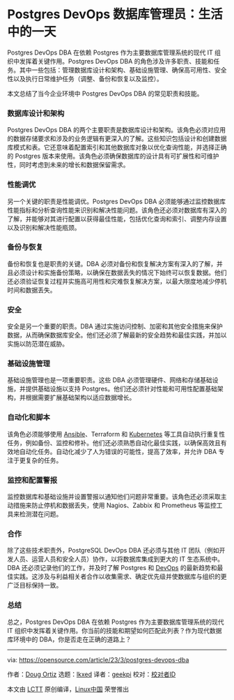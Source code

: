 [#]: subject: "Postgres DevOps database administrator: A day in the life"
[#]: via: "https://opensource.com/article/23/3/postgres-devops-dba"
[#]: author: "Doug Ortiz https://opensource.com/users/dougortiz"
[#]: collector: "lkxed"
[#]: translator: "geekpi"
[#]: reviewer: " "
[#]: publisher: " "
[#]: url: " "

Postgres DevOps 数据库管理员：生活中的一天
======

Postgres DevOps DBA 在依赖 Postgres 作为主要数据库管理系统的现代 IT 组织中发挥着关键作用。Postgres DevOps DBA 的角色涉及许多职责、技能和任务。其中一些包括：管理数据库设计和架构、基础设施管理、确保高可用性、安全性以及执行日常维护任务（调整、备份和恢复以及监控）。

本文总结了当今企业环境中 Postgres DevOps DBA 的常见职责和技能。

### 数据库设计和架构

Postgres DevOps DBA 的两个主要职责是数据库设计和架构。该角色必须对应用的数据存储要求和涉及的业务逻辑有更深入的了解。这些知识包括设计和创建数据库模式和表。它还意味着配置索引和其他数据库对象以优化查询性能，并选择正确的 Postgres 版本来使用。该角色必须确保数据库的设计具有可扩展性和可维护性，同时考虑到未来的增长和数据保留需求。

### 性能调优

另一个关键的职责是性能调优。Postgres DevOps DBA 必须能够通过监控数据库性能指标和分析查询性能来识别和解决性能问题。该角色还必须对数据库有深入的了解，并能够对其进行配置以获得最佳性能，包括优化查询和索引、调整内存设置以及识别和解决性能瓶颈。

### 备份与恢复

备份和恢复也是职责的关键。DBA 必须对备份和恢复解决方案有深入的了解，并且必须设计和实施备份策略，以确保在数据丢失的情况下始终可以恢复数据。他们还必须验证恢复过程并实施高可用性和灾难恢复解决方案，以最大限度地减少停机时间和数据丢失。

### 安全

安全是另一个重要的职责。DBA 通过实施访问控制、加密和其他安全措施来保护数据，从而确保数据库安全。他们还必须了解最新的安全趋势和最佳实践，并加以实施以防范潜在威胁。

### 基础设施管理

基础设施管理也是一项重要职责。这些 DBA 必须管理硬件、网络和存储基础设施，并提供基础设施以支持 Postgres。他们还必须针对性能和可用性配置基础架构，并根据需要扩展基础架构以适应数据增长。

### 自动化和脚本

该角色必须能够使用 [Ansible][2]、Terraform 和 [Kubernetes][3] 等工具自动执行重复性任务，例如备份、监控和修补。他们还必须熟悉自动化最佳实践，以确保高效且有效地自动化任务。自动化减少了人为错误的可能性，提高了效率，并允许 DBA 专注于更复杂的任务。

### 监控和配置警报

监控数据库和基础设施并设置警报以通知他们问题非常重要。该角色还必须采取主动措施来防止停机和数据丢失，使用 Nagios、Zabbix 和 Prometheus 等监控工具来检测潜在问题。

### 合作

除了这些技术职责外，PostgreSQL DevOps DBA 还必须与其他 IT 团队（例如开发人员、运营人员和安全人员）协作，以将数据库集成到更大的 IT 生态系统中。DBA 还必须记录他们的工作，并及时了解 Postgres 和 [DevOps][4] 的最新趋势和最佳实践。这涉及与利益相关者合作以收集需求、确定优先级并使数据库与组织的更广泛目标保持一致。

### 总结

总之，Postgres DevOps DBA 在依赖 Postgres 作为主要数据库管理系统的现代 IT 组织中发挥着关键作用。你当前的技能和期望如何匹配此列表？作为现代数据库环境中的 DBA，你是否走在正确的道路上？

--------------------------------------------------------------------------------

via: https://opensource.com/article/23/3/postgres-devops-dba

作者：[Doug Ortiz][a]
选题：[lkxed][b]
译者：[geekpi](https://github.com/geekpi)
校对：[校对者ID](https://github.com/校对者ID)

本文由 [LCTT](https://github.com/LCTT/TranslateProject) 原创编译，[Linux中国](https://linux.cn/) 荣誉推出

[a]: https://opensource.com/users/dougortiz
[b]: https://github.com/lkxed/
[2]: https://opensource.com/article/19/2/quickstart-guide-ansible
[3]: https://www.redhat.com/en/topics/containers/what-is-kubernetes?intcmp=7013a000002qLH8AAM
[4]: https://opensource.com/article/20/12/remote-devops